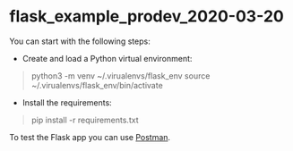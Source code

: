 # flask_example_prodev_2020-03-20

You can start with the following steps:

- Create and load a Python virtual environment:

> python3 -m venv ~/.virualenvs/flask_env
> source ~/.virualenvs/flask_env/bin/activate

- Install the requirements:

> pip install -r requirements.txt

To test the Flask app you can use [Postman](https://www.postman.com/downloads/).
